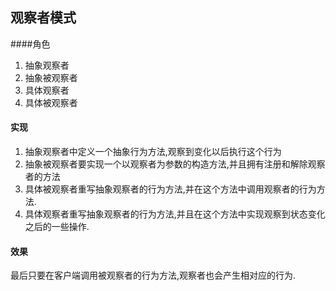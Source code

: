 ## 观察者模式

####角色
1. 抽象观察者
2. 抽象被观察者
3. 具体观察者
4. 具体被观察者

#### 实现
1. 抽象观察者中定义一个抽象行为方法,观察到变化以后执行这个行为
2. 抽象被观察者要实现一个以观察者为参数的构造方法,并且拥有注册和解除观察者的方法
3. 具体被观察者重写抽象观察者的行为方法,并在这个方法中调用观察者的行为方法.
4. 具体观察者重写抽象观察者的行为方法,并且在这个方法中实现观察到状态变化之后的一些操作.

#### 效果
最后只要在客户端调用被观察者的行为方法,观察者也会产生相对应的行为.
